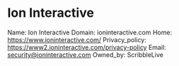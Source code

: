 
# Ion Interactive

Name: Ion Interactive
Domain: ioninteractive.com
Home: https://www.ioninteractive.com/
Privacy_policy: https://www2.ioninteractive.com/privacy-policy
Email: security@ioninteractive.com
Owned_by: ScribbleLive
